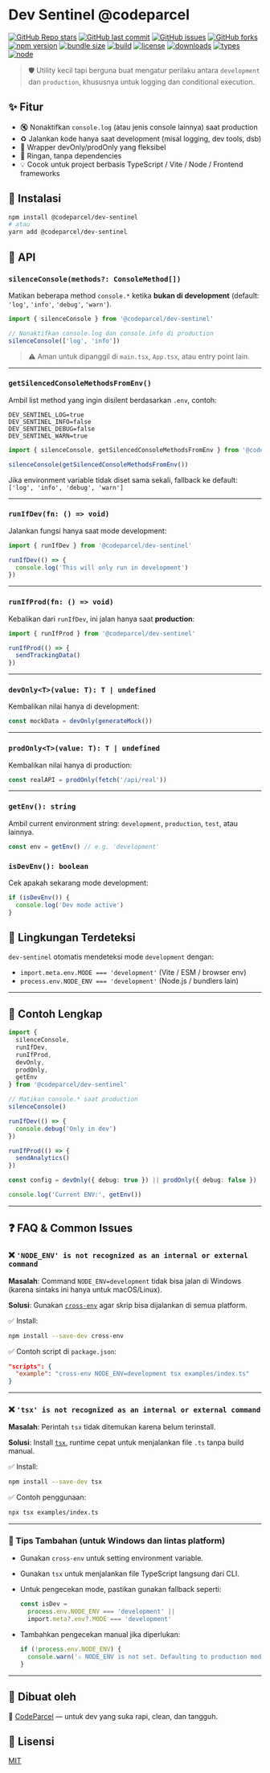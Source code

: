 # Dev Sentinel @codeparcel

[![GitHub Repo stars](https://img.shields.io/github/stars/codeparcel/dev-sentinel)](https://github.com/codeparcel/dev-sentinel/stargazers)
[![GitHub last commit](https://img.shields.io/github/last-commit/codeparcel/dev-sentinel)](https://github.com/codeparcel/dev-sentinel/commits)
[![GitHub issues](https://img.shields.io/github/issues/codeparcel/dev-sentinel)](https://github.com/codeparcel/dev-sentinel/issues)
[![GitHub forks](https://img.shields.io/github/forks/codeparcel/dev-sentinel)](https://github.com/codeparcel/dev-sentinel/network/members)
[![npm version](https://img.shields.io/npm/v/@codeparcel/dev-sentinel.svg)](https://www.npmjs.com/package/@codeparcel/dev-sentinel)
[![bundle size](https://img.shields.io/bundlephobia/minzip/@codeparcel/dev-sentinel)](https://bundlephobia.com/package/@codeparcel/dev-sentinel)
[![build](https://img.shields.io/github/actions/workflow/status/codeparcel/dev-sentinel/publish.yml)](https://github.com/codeparcel/dev-sentinel/actions)
[![license](https://img.shields.io/npm/l/@codeparcel/dev-sentinel)](./LICENSE)
[![downloads](https://img.shields.io/npm/dm/@codeparcel/dev-sentinel.svg)](https://www.npmjs.com/package/@codeparcel/dev-sentinel)
[![types](https://img.shields.io/npm/types/@codeparcel/dev-sentinel.svg)](https://www.npmjs.com/package/@codeparcel/dev-sentinel)
[![node](https://img.shields.io/node/v/@codeparcel/dev-sentinel.svg)](https://nodejs.org)

> 🛡️ Utility kecil tapi berguna buat mengatur perilaku antara `development` dan `production`, khususnya untuk logging dan conditional execution.

## ✨ Fitur

* 🔇 Nonaktifkan `console.log` (atau jenis console lainnya) saat production
* ♻️ Jalankan kode hanya saat development (misal logging, dev tools, dsb)
* 🧠 Wrapper devOnly/prodOnly yang fleksibel
* 📆 Ringan, tanpa dependencies
* 💡 Cocok untuk project berbasis TypeScript / Vite / Node / Frontend frameworks

## 📆 Instalasi

```bash
npm install @codeparcel/dev-sentinel
# atau
yarn add @codeparcel/dev-sentinel
```

## 🧹 API

### `silenceConsole(methods?: ConsoleMethod[])`

Matikan beberapa method `console.*` ketika **bukan di development** (default: `'log'`, `'info'`, `'debug'`, `'warn'`).

```ts
import { silenceConsole } from '@codeparcel/dev-sentinel'

// Nonaktifkan console.log dan console.info di production
silenceConsole(['log', 'info'])
```

> ⚠️ Aman untuk dipanggil di `main.tsx`, `App.tsx`, atau entry point lain.

---

### `getSilencedConsoleMethodsFromEnv()`

Ambil list method yang ingin disilent berdasarkan `.env`, contoh:

```env
DEV_SENTINEL_LOG=true
DEV_SENTINEL_INFO=false
DEV_SENTINEL_DEBUG=false
DEV_SENTINEL_WARN=true
```

```ts
import { silenceConsole, getSilencedConsoleMethodsFromEnv } from '@codeparcel/dev-sentinel'

silenceConsole(getSilencedConsoleMethodsFromEnv())
```

Jika environment variable tidak diset sama sekali, fallback ke default: `['log', 'info', 'debug', 'warn']`

---

### `runIfDev(fn: () => void)`

Jalankan fungsi hanya saat mode development:

```ts
import { runIfDev } from '@codeparcel/dev-sentinel'

runIfDev(() => {
  console.log('This will only run in development')
})
```

---

### `runIfProd(fn: () => void)`

Kebalikan dari `runIfDev`, ini jalan hanya saat **production**:

```ts
import { runIfProd } from '@codeparcel/dev-sentinel'

runIfProd(() => {
  sendTrackingData()
})
```

---

### `devOnly<T>(value: T): T | undefined`

Kembalikan nilai hanya di development:

```ts
const mockData = devOnly(generateMock())
```

---

### `prodOnly<T>(value: T): T | undefined`

Kembalikan nilai hanya di production:

```ts
const realAPI = prodOnly(fetch('/api/real'))
```

---

### `getEnv(): string`

Ambil current environment string: `development`, `production`, `test`, atau lainnya.

```ts
const env = getEnv() // e.g. 'development'
```

### `isDevEnv(): boolean`

Cek apakah sekarang mode development:

```ts
if (isDevEnv()) {
  console.log('Dev mode active')
}
```

## 🧲 Lingkungan Terdeteksi

`dev-sentinel` otomatis mendeteksi mode `development` dengan:

* `import.meta.env.MODE === 'development'` (Vite / ESM / browser env)
* `process.env.NODE_ENV === 'development'` (Node.js / bundlers lain)

---

## 🔧 Contoh Lengkap

```ts
import {
  silenceConsole,
  runIfDev,
  runIfProd,
  devOnly,
  prodOnly,
  getEnv
} from '@codeparcel/dev-sentinel'

// Matikan console.* saat production
silenceConsole()

runIfDev(() => {
  console.debug('Only in dev')
})

runIfProd(() => {
  sendAnalytics()
})

const config = devOnly({ debug: true }) || prodOnly({ debug: false })

console.log('Current ENV:', getEnv())
```

---

## ❓ FAQ & Common Issues

### ❌ `'NODE_ENV' is not recognized as an internal or external command`

**Masalah**:
Command `NODE_ENV=development` tidak bisa jalan di Windows (karena sintaks ini hanya untuk macOS/Linux).

**Solusi**:
Gunakan [`cross-env`](https://www.npmjs.com/package/cross-env) agar skrip bisa dijalankan di semua platform.

✅ Install:

```bash
npm install --save-dev cross-env
```

✅ Contoh script di `package.json`:

```json
"scripts": {
  "example": "cross-env NODE_ENV=development tsx examples/index.ts"
}
```

---

### ❌ `'tsx' is not recognized as an internal or external command`

**Masalah**:
Perintah `tsx` tidak ditemukan karena belum terinstall.

**Solusi**:
Install [`tsx`](https://www.npmjs.com/package/tsx), runtime cepat untuk menjalankan file `.ts` tanpa build manual.

✅ Install:

```bash
npm install --save-dev tsx
```

✅ Contoh penggunaan:

```bash
npx tsx examples/index.ts
```

---

### 🧲 Tips Tambahan (untuk Windows dan lintas platform)

* Gunakan `cross-env` untuk setting environment variable.

* Gunakan `tsx` untuk menjalankan file TypeScript langsung dari CLI.

* Untuk pengecekan mode, pastikan gunakan fallback seperti:

  ```ts
  const isDev =
    process.env.NODE_ENV === 'development' ||
    import.meta?.env?.MODE === 'development'
  ```

* Tambahkan pengecekan manual jika diperlukan:

  ```ts
  if (!process.env.NODE_ENV) {
    console.warn('⚠️ NODE_ENV is not set. Defaulting to production mode.')
  }
  ```

---

## 🗾️ Dibuat oleh

🧠 [CodeParcel](https://github.com/codeparcel) — untuk dev yang suka rapi, clean, dan tangguh.

## 📄 Lisensi

[MIT](./LICENSE)
